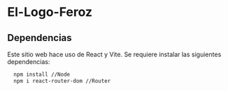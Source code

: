 ﻿# El-Logo-Feroz

## Dependencias

Este sitio web hace uso de React y Vite. Se requiere instalar las siguientes dependencias:

```sh
  npm install //Node
  npm i react-router-dom //Router
```
